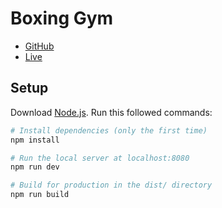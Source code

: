 # Boxing Gym

- [GitHub](https://github.com/sebastien-lempens/webgl-boxing-gym)
- [Live](https://boxing-gym.vercel.app)
 
## Setup
Download [Node.js](https://nodejs.org/en/download/).
Run this followed commands:

``` bash
# Install dependencies (only the first time)
npm install

# Run the local server at localhost:8080
npm run dev

# Build for production in the dist/ directory
npm run build
```